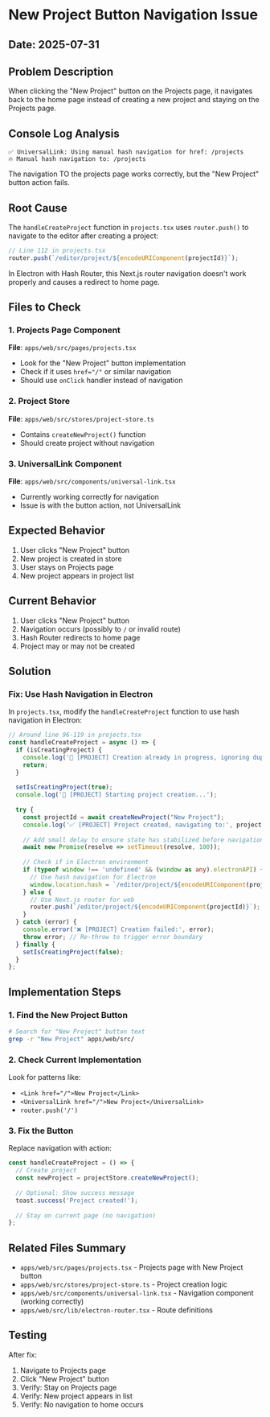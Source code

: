 # New Project Button Navigation Issue

## Date: 2025-07-31

## Problem Description
When clicking the "New Project" button on the Projects page, it navigates back to the home page instead of creating a new project and staying on the Projects page.

## Console Log Analysis
```
✅ UniversalLink: Using manual hash navigation for href: /projects
🔥 Manual hash navigation to: /projects
```
The navigation TO the projects page works correctly, but the "New Project" button action fails.

## Root Cause
The `handleCreateProject` function in `projects.tsx` uses `router.push()` to navigate to the editor after creating a project:

```typescript
// Line 112 in projects.tsx
router.push(`/editor/project/${encodeURIComponent(projectId)}`);
```

In Electron with Hash Router, this Next.js router navigation doesn't work properly and causes a redirect to home page.

## Files to Check

### 1. Projects Page Component
**File**: `apps/web/src/pages/projects.tsx`
- Look for the "New Project" button implementation
- Check if it uses `href="/"` or similar navigation
- Should use `onClick` handler instead of navigation

### 2. Project Store
**File**: `apps/web/src/stores/project-store.ts`
- Contains `createNewProject()` function
- Should create project without navigation

### 3. UniversalLink Component
**File**: `apps/web/src/components/universal-link.tsx`
- Currently working correctly for navigation
- Issue is with the button action, not UniversalLink

## Expected Behavior
1. User clicks "New Project" button
2. New project is created in store
3. User stays on Projects page
4. New project appears in project list

## Current Behavior
1. User clicks "New Project" button
2. Navigation occurs (possibly to `/` or invalid route)
3. Hash Router redirects to home page
4. Project may or may not be created

## Solution

### Fix: Use Hash Navigation in Electron

In `projects.tsx`, modify the `handleCreateProject` function to use hash navigation in Electron:

```typescript
// Around line 96-119 in projects.tsx
const handleCreateProject = async () => {
  if (isCreatingProject) {
    console.log('🚫 [PROJECT] Creation already in progress, ignoring duplicate click');
    return;
  }
  
  setIsCreatingProject(true);
  console.log('🚀 [PROJECT] Starting project creation...');
  
  try {
    const projectId = await createNewProject("New Project");
    console.log('✅ [PROJECT] Project created, navigating to:', projectId);
    
    // Add small delay to ensure state has stabilized before navigation
    await new Promise(resolve => setTimeout(resolve, 100));
    
    // Check if in Electron environment
    if (typeof window !== 'undefined' && (window as any).electronAPI) {
      // Use hash navigation for Electron
      window.location.hash = `/editor/project/${encodeURIComponent(projectId)}`;
    } else {
      // Use Next.js router for web
      router.push(`/editor/project/${encodeURIComponent(projectId)}`);
    }
  } catch (error) {
    console.error('❌ [PROJECT] Creation failed:', error);
    throw error; // Re-throw to trigger error boundary
  } finally {
    setIsCreatingProject(false);
  }
};
```

## Implementation Steps

### 1. Find the New Project Button
```bash
# Search for "New Project" button text
grep -r "New Project" apps/web/src/
```

### 2. Check Current Implementation
Look for patterns like:
- `<Link href="/">New Project</Link>`
- `<UniversalLink href="/">New Project</UniversalLink>`
- `router.push('/')`

### 3. Fix the Button
Replace navigation with action:
```typescript
const handleCreateProject = () => {
  // Create project
  const newProject = projectStore.createNewProject();
  
  // Optional: Show success message
  toast.success('Project created!');
  
  // Stay on current page (no navigation)
};
```

## Related Files Summary
- `apps/web/src/pages/projects.tsx` - Projects page with New Project button
- `apps/web/src/stores/project-store.ts` - Project creation logic
- `apps/web/src/components/universal-link.tsx` - Navigation component (working correctly)
- `apps/web/src/lib/electron-router.tsx` - Route definitions

## Testing
After fix:
1. Navigate to Projects page
2. Click "New Project" button
3. Verify: Stay on Projects page
4. Verify: New project appears in list
5. Verify: No navigation to home occurs
